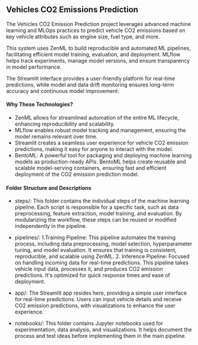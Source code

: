 ## Vehicles CO2 Emissions Prediction
The Vehicles CO2 Emission Prediction project leverages advanced machine learning and MLOps practices to predict vehicle CO2 emissions based on key vehicle attributes such as engine size, fuel type, and more.

This system uses ZenML to build reproducible and automated ML pipelines, facilitating efficient model training, evaluation, and deployment. MLflow helps track experiments, manage model versions, and ensure transparency in model performance.

The Streamlit interface provides a user-friendly platform for real-time predictions, while model and data drift monitoring ensures long-term accuracy and continuous model improvement.

#### Why These Technologies?
- ZenML allows for streamlined automation of the entire ML lifecycle, enhancing reproducibility and scalability.
- MLflow enables robust model tracking and management, ensuring the model remains relevant over time.
- Streamlit creates a seamless user experience for vehicle CO2 emission predictions, making it easy for anyone to interact with the model.
- BentoML: A powerful tool for packaging and deploying machine learning models as production-ready APIs. BentoML helps create reusable and scalable model-serving containers, ensuring fast and efficient deployment of the CO2 emission prediction model.

#### Folder Structure and Descriptions
- steps/: This folder contains the individual steps of the machine learning pipeline. Each script is responsible for a specific task, such as data preprocessing, feature extraction, model training, and
          evaluation. By modularizing the workflow, these steps can be reused or modified independently in the pipeline.

- pipelines/:
  1.Training Pipeline: This pipeline automates the training process, including data preprocessing, model selection, hyperparameter tuning, and model evaluation. It ensures that training is consistent,                   reproducible, and scalable using ZenML.
  2. Inference Pipeline: Focused on handling incoming data for real-time predictions. This pipeline takes vehicle input data, processes it, and produces CO2 emission predictions. It's optimized for quick 
        response times and ease of deployment.
- app/: The Streamlit app resides here, providing a simple user interface for real-time predictions. Users can input vehicle details and receive CO2 emission predictions, with visualizations to enhance the user 
        experience.
- notebooks/: This folder contains Jupyter notebooks used for experimentation, data analysis, and visualizations. It helps document the process and test ideas before implementing them in the main pipeline.
